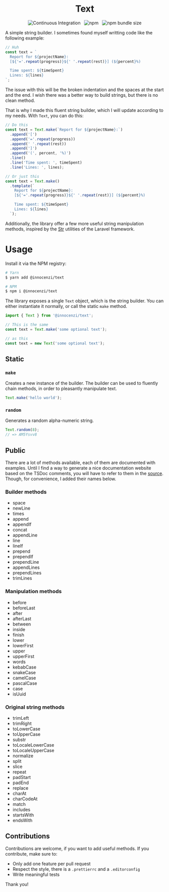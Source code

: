 <p align="center">
  <h1 align="center">Text</h1>
  <p align="center">
    <img alt="Continuous Integration" src="https://github.com/innocenzi/text/workflows/CI/badge.svg"> 
  &nbsp;
    <img alt="npm" src="https://img.shields.io/npm/v/@innocenzi/text?color=32c854">
  &nbsp;
    <img alt="npm bundle size" src="https://img.shields.io/bundlephobia/minzip/@innocenzi/text?label=size&color=32c854"> 
  </p>
<p>

A simple string builder. I sometimes found myself writting code like the following example:

```js
// Huh
const text = `
  Report for ${projectName}:
  [${'='.repeat(progress)}${' '.repeat(rest)}] (${percent}%)

  Time spent: ${timeSpent}
  Lines: ${lines}
`;
```

The issue with this will be the broken indentation and the spaces at the start and the end. I wish there was a better way to build strings, but there is no clean method.

That is why I made this fluent string builder, which I will update according to my needs. With `Text`, you can do this:

```js
// Do this
const text = Text.make(`Report for ${projectName}:`)
  .append('[')
  .append('='.repeat(progress))
  .append(' '.repeat(rest))
  .append(']')
  .append('(', percent, '%)')
  .line()
  .line('Time spent: ', timeSpent)
  .line('Lines: ', lines);

// Or just this
const text = Text.make()
  .template(`
    Report for ${projectName}:
    [${'='.repeat(progress)}${' '.repeat(rest)}] (${percent}%)

    Time spent: ${timeSpent}
    Lines: ${lines}
  `);
```

Additionally, the library offer a few more useful string manipulation methods, inspired by the [Str](https://laravel.com/docs/7.x/helpers) utilities of the Laravel framework.

# Usage

Install it via the NPM registry:

```bash
# Yarn
$ yarn add @innocenzi/text

# NPM
$ npm i @innocenzi/text
```

The library exposes a single `Text` object, which is the string builder. You can either instantiate it normally, or call the static `make` method.

```js
import { Text } from '@innocenzi/text';

// This is the same
const text = Text.make('some optional text');

// as this
const text = new Text('some optional text');
```

## Static

### `make`

Creates a new instance of the builder. The builder can be used to fluently chain methods, in order to pleasantly manipulate text.

```js
Text.make('hello world');
```

### `random`

Generates a random alpha-numeric string.

```js
Text.random(8);
// => AM5Ysvv8
```

## Public

There are a lot of methods available, each of them are documented with examples. Until I find a way to generate a nice documentation website based on the TSDoc comments, you will have to refer to them in the [source](src/Text.ts). Though, for convenience, I added their names below.

### Builder methods

- space
- newLine
- times
- append
- appendIf
- concat
- appendLine
- line
- lineIf
- prepend
- prependIf
- prependLine
- appendLines
- prependLines
- trimLines

### Manipulation methods

- before
- beforeLast
- after
- afterLast
- between
- inside
- finish
- lower
- lowerFirst
- upper
- upperFirst
- words
- kebabCase
- snakeCase
- camelCase
- pascalCase
- case
- isUuid

### Original string methods

- trimLeft
- trimRight
- toLowerCase
- toUpperCase
- substr
- toLocaleLowerCase
- toLocaleUpperCase
- normalize
- split
- slice
- repeat
- padStart
- padEnd
- replace
- charAt
- charCodeAt
- match
- includes
- startsWith
- endsWith

## Contributions

Contributions are welcome, if you want to add useful methods. If you contribute, make sure to:

- Only add one feature per pull request
- Respect the style, there is a `.prettierrc` and a `.editorconfig`
- Write meaningful tests

Thank you!
